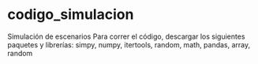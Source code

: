 # codigo_simulacion
Simulación de escenarios
Para correr el código, descargar los siguientes paquetes y librerías: simpy, numpy, itertools, random, math, pandas, array, random
